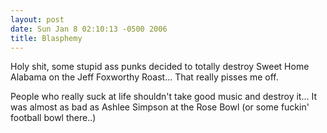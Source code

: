 ```yaml
---
layout: post
date: Sun Jan 8 02:10:13 -0500 2006
title: Blasphemy
---
```


Holy shit, some stupid ass punks decided to totally destroy Sweet Home Alabama
on the Jeff Foxworthy Roast...  That really pisses me off.

People who really suck at life shouldn't take good music and destroy it...  It
was almost as bad as Ashlee Simpson at the Rose Bowl (or some fuckin' football
bowl there..)
